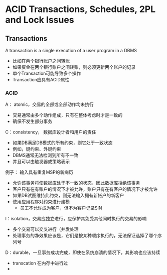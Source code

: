 # ACID Transactions, Schedules, 2PL and Lock Issues

## Transactions

A transaction is a single execution of a user program in a DBMS

- 比如在两个银行账户之间转账
- 如果资金在两个银行账户之间转账，则必须更新两个账户的记录
- 单个Transaction可能导致多个操作
- Transaction应具有ACID属性

### ACID

A： atomic，交易的全部或全部动作均未执行

- 交易通常由多个动作组成，只有在整体考虑时才是一致的
- 确保不发生部分事务

C：consistency， 数据库设计者和用户的责任

- 如果DB满足DB模式的所有约束，则它处于一致状态
- 例如，键约束、外键约束
- DBMS通常无法检测到所有不一致
- 并且可以由触发器或策略表示

例子： 输入具有重复MSP的新病历

- 允许该事务将使数据库处于不一致的状态，因此数据库拒绝该事务
- 客户只有在有账户的情况下才被允许，账户只有在有客户的情况下才被允许
- 如果DB试图维持此约束，则无法输入拥有新帐户的新客户
- 使用应用程序对约束进行建模
  - 员工不允许成为客户，但不为客户记录SIN

I：isolation，交易应独立进行，应保护其免受其他同时执行的交易的影响

- 多个交易可以交叉进行（并发处理
- 处理事务的净效果应该是，它们是按某种顺序执行的，无法保证选择了哪个序列号

D：durable，一旦事务成功完成，即使在系统崩溃的情况下，其影响也应该持续

- transcation 在内存中进行过
-
